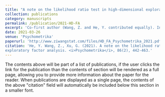 ```yaml
---
title: "A note on the likelihood ratio test in high-dimensional exploratory factor analysis"
collection: publications
category: manuscripts
permalink: /publication/2021-HD-FA
excerpt: 'Co-first author (Wang, Z. and He, Y. contributed equally). In this paper, we derived conditions for the Chi-square approximation in high-dimensional factor analysis to hold and refined the factor selection procedure to improve its accuracy.'
date: 2021-03-26
venue: 'Psychometrika'
paperurl: 'http://www.ziwangstat.com/files/HD_FA_Psychometrika_2021.pdf'
citation: 'He, Y. Wang, Z., Xu, G. (2021). A note on the likelihood ratio test in high-dimensional
exploratory factor analysis. <i>Psychometrika</i>, 86(2), 442-463.'
---
```

The contents above will be part of a list of publications, if the user clicks the link for the publication than the contents of section will be rendered as a full page, allowing you to provide more information about the paper for the reader. When publications are displayed as a single page, the contents of the above "citation" field will automatically be included below this section in a smaller font.
